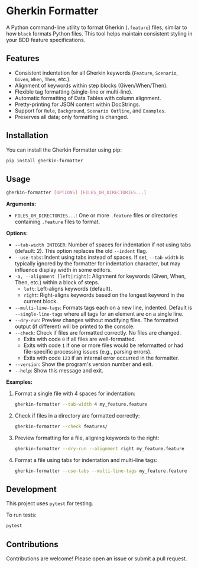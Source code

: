 # Gherkin Formatter

A Python command-line utility to format Gherkin (`.feature`) files, similar to how `black` formats Python files. This tool helps maintain consistent styling in your BDD feature specifications.

## Features

*   Consistent indentation for all Gherkin keywords (`Feature`, `Scenario`, `Given`, `When`, `Then`, etc.).
*   Alignment of keywords within step blocks (Given/When/Then).
*   Flexible tag formatting (single-line or multi-line).
*   Automatic formatting of Data Tables with column alignment.
*   Pretty-printing for JSON content within DocStrings.
*   Support for `Rule`, `Background`, `Scenario Outline`, and `Examples`.
*   Preserves all data; only formatting is changed.

## Installation

You can install the Gherkin Formatter using pip:

```bash
pip install gherkin-formatter
```

## Usage

```bash
gherkin-formatter [OPTIONS] [FILES_OR_DIRECTORIES...]
```

**Arguments:**

*   `FILES_OR_DIRECTORIES...`: One or more `.feature` files or directories containing `.feature` files to format.

**Options:**

*   `--tab-width INTEGER`: Number of spaces for indentation if not using tabs (default: 2). This option replaces the old `--indent` flag.
*   `--use-tabs`: Indent using tabs instead of spaces. If set, `--tab-width` is typically ignored by the formatter for indentation character, but may influence display width in some editors.
*   `-a, --alignment [left|right]`: Alignment for keywords (Given, When, Then, etc.) within a block of steps.
    *   `left`: Left-aligns keywords (default).
    *   `right`: Right-aligns keywords based on the longest keyword in the current block.
*   `--multi-line-tags`: Formats tags each on a new line, indented. Default is `--single-line-tags` where all tags for an element are on a single line.
*   `--dry-run`: Preview changes without modifying files. The formatted output (if different) will be printed to the console.
*   `--check`: Check if files are formatted correctly. No files are changed.
    *   Exits with code `0` if all files are well-formatted.
    *   Exits with code `1` if one or more files would be reformatted or had file-specific processing issues (e.g., parsing errors).
    *   Exits with code `123` if an internal error occurred in the formatter.
*   `--version`: Show the program's version number and exit.
*   `--help`: Show this message and exit.

**Examples:**

1.  Format a single file with 4 spaces for indentation:
    ```bash
    gherkin-formatter --tab-width 4 my_feature.feature
    ```

2.  Check if files in a directory are formatted correctly:
    ```bash
    gherkin-formatter --check features/
    ```

3.  Preview formatting for a file, aligning keywords to the right:
    ```bash
    gherkin-formatter --dry-run --alignment right my_feature.feature
    ```

4.  Format a file using tabs for indentation and multi-line tags:
    ```bash
    gherkin-formatter --use-tabs --multi-line-tags my_feature.feature
    ```

## Development

This project uses `pytest` for testing.

To run tests:
```bash
pytest
```

## Contributions

Contributions are welcome! Please open an issue or submit a pull request.
